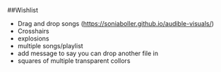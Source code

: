 ##Wishlist
* Drag and drop songs (https://soniaboller.github.io/audible-visuals/)
* Crosshairs
* explosions
* multiple songs/playlist
* add message to say you can drop another file in
* squares of multiple transparent collors
